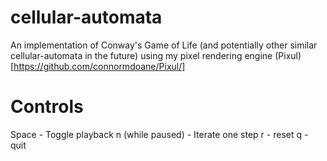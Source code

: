 # cellular-automata
An implementation of Conway's Game of Life (and potentially other similar cellular-automata in the future) using my pixel rendering engine (Pixul)[https://github.com/connormdoane/Pixul/]

# Controls
Space - Toggle playback
n (while paused) - Iterate one step
r - reset
q - quit
